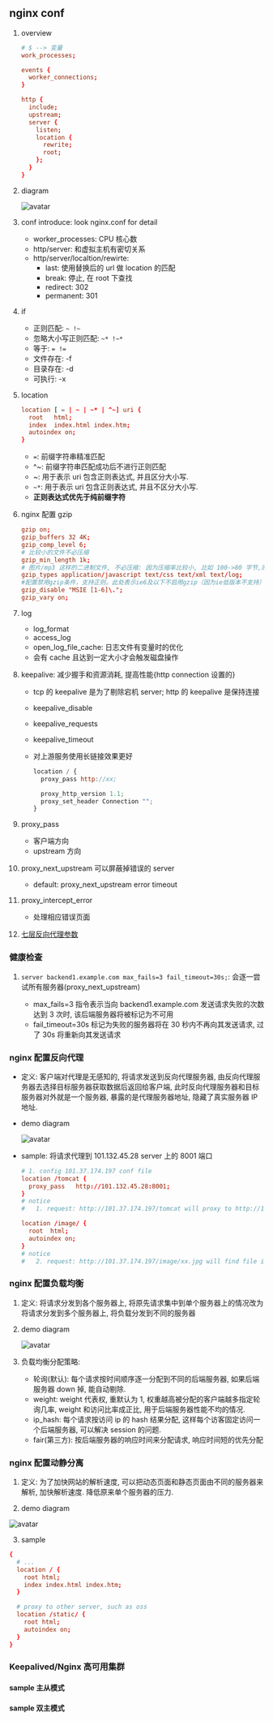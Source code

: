 ## nginx conf

1. overview

   ```conf
   # $ --> 变量
   work_processes;

   events {
     worker_connections;
   }

   http {
     include;
     upstream;
     server {
       listen;
       location {
         rewrite;
         root;
       };
     }
   }
   ```

2. diagram

   ![avatar](/static/image/nginx/nginx-conf.png)

3. conf introduce: look nginx.conf for detail

   - worker_processes: CPU 核心数
   - http/server: 和虚拟主机有密切关系
   - http/server/localtion/rewirte:
     - last: 使用替换后的 url 做 location 的匹配
     - break: 停止, 在 root 下查找
     - redirect: 302
     - permanent: 301

4. if

   - 正则匹配: `~ !~`
   - 忽略大小写正则匹配: `~* !~*`
   - 等于: `= !=`
   - 文件存在: -f
   - 目录存在: -d
   - 可执行: -x

5. location

   ```conf
   location [ = | ~ | ~* | ^~] uri {
     root   html;
     index  index.html index.htm;
     autoindex on;
   }
   ```

   - `=`: 前缀字符串精准匹配
   - ^~: 前缀字符串匹配成功后不进行正则匹配
   - ~: 用于表示 uri 包含正则表达式, 并且区分大小写.
   - `~*`: 用于表示 uri 包含正则表达式, 并且不区分大小写.
   - **正则表达式优先于纯前缀字符**

6. nginx 配置 gzip

   ```conf
   gzip on;
   gzip_buffers 32 4K;
   gzip_comp_level 6;
   # 比较小的文件不必压缩
   gzip_min_length 1k;
   # 图片/mp3 这样的二进制文件, 不必压缩: 因为压缩率比较小, 比如 100->80 字节,而且压缩也是耗费 CPU 资源的.
   gzip_types application/javascript text/css text/xml text/log;
   #配置禁用gzip条件，支持正则。此处表示ie6及以下不启用gzip（因为ie低版本不支持）
   gzip_disable "MSIE [1-6]\.";
   gzip_vary on;
   ```

7. log

   - log_format
   - access_log
   - open_log_file_cache: 日志文件有变量时的优化
   - 会有 cache 且达到一定大小才会触发磁盘操作

8. keepalive: 减少握手和资源消耗, 提高性能{http connection 设置的}

   - tcp 的 keepalive 是为了剔除宕机 server; http 的 keepalive 是保持连接
   - keepalive_disable
   - keepalive_requests
   - keepalive_timeout
   - 对上游服务使用长链接效果更好

     ```js
     location / {
       proxy_pass http://xx;

       proxy_http_version 1.1;
       proxy_set_header Connection "";
     }
     ```

9. proxy_pass
   - 客户端方向
   - upstream 方向
10. proxy_next_upstream 可以屏蔽掉错误的 server
    - default: proxy_next_upstream error timeout
11. proxy_intercept_error
    - 处理相应错误页面
12. [七层反向代理参数](https://github.com/Alice52/issue/issues/47#issuecomment-1046033542)

### 健康检查

1. `server backend1.example.com max_fails=3 fail_timeout=30s;`: 会逐一尝试所有服务器(proxy_next_upstream)

   - max_fails=3 指令表示当向 backend1.example.com 发送请求失败的次数达到 3 次时, 该后端服务器将被标记为不可用
   - fail_timeout=30s 标记为失败的服务器将在 30 秒内不再向其发送请求, 过了 30s 将重新向其发送请求

### nginx 配置反向代理

- 定义:
  客户端对代理是无感知的, 将请求发送到反向代理服务器, 由反向代理服务器去选择目标服务器获取数据后返回给客户端, 此时反向代理服务器和目标服务器对外就是一个服务器, 暴露的是代理服务器地址, 隐藏了真实服务器 IP 地址.

- demo diagram

  ![avatar](/static/image/nginx/nginx-reverse-proxy.png)

- sample: 将请求代理到 101.132.45.28 server 上的 8001 端口

  ```conf
  # 1. config 101.37.174.197 conf file
  location /tomcat {
    proxy_pass   http://101.132.45.28:8001;
  }
  # notice
  #   1. request: http://101.37.174.197/tomcat will proxy to http://101.132.45.28:8001/tomcat.

  location /image/ {
    root  html;
    autoindex on;
  }
  # notice
  #   2. request: http://101.37.174.197/image/xx.jpg will find file in /html/image/xx.jpg.
  ```

### nginx 配置负载均衡

1. 定义: 将请求分发到各个服务器上, 将原先请求集中到单个服务器上的情况改为将请求分发到多个服务器上, 将负载分发到不同的服务器

2. demo diagram

   ![avatar](/static/image/nginx/nginx-load-balance.png)

3. 负载均衡分配策略:

   - 轮询(默认): 每个请求按时间顺序逐一分配到不同的后端服务器, 如果后端服务器 down 掉, 能自动剔除.
   - weight: weight 代表权, 重默认为 1, 权重越高被分配的客户端越多指定轮询几率, weight 和访问比率成正比, 用于后端服务器性能不均的情况.
   - ip_hash: 每个请求按访问 ip 的 hash 结果分配, 这样每个访客固定访问一个后端服务器, 可以解决 session 的问题.
   - fair(第三方): 按后端服务器的响应时间来分配请求, 响应时间短的优先分配

### nginx 配置动静分离

1. 定义:
   为了加快网站的解析速度, 可以把动态页面和静态页面由不同的服务器来解析, 加快解析速度. 降低原来单个服务器的压力.

2. demo diagram

![avatar](/static/image/nginx/nginx-static-dynamic.png)

3. sample

```conf
{
  # ...
  location / {
    root html;
    index index.html index.htm;
  }

  # proxy to other server, such as oss
  location /static/ {
    root html;
    autoindex on;
  }
}
```

### Keepalived/Nginx 高可用集群

#### sample 主从模式

#### sample 双主模式
